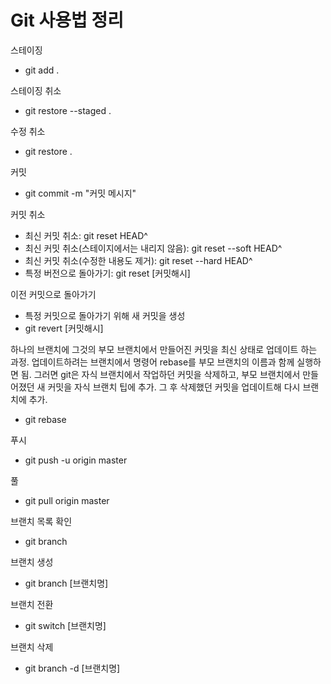 # Git 사용법 정리

스테이징
- git add .

스테이징 취소
- git restore --staged .

수정 취소
- git restore .

커밋
- git commit -m "커밋 메시지"

커밋 취소
- 최신 커밋 취소: git reset HEAD^
- 최신 커밋 취소(스테이지에서는 내리지 않음): git reset --soft HEAD^
- 최신 커밋 취소(수정한 내용도 제거): git reset --hard HEAD^
- 특정 버전으로 돌아가기: git reset [커밋해시]

이전 커밋으로 돌아가기 
- 특정 커밋으로 돌아가기 위해 새 커밋을 생성  
- git revert [커밋해시]

하나의 브랜치에 그것의 부모 브랜치에서 만들어진 커밋을 최신 상태로 업데이트 하는 과정. 업데이트하려는 브랜치에서 명령어 rebase를 부모 브랜치의 이름과 함께 실행하면 됨. 그러면 git은 자식 브랜치에서 작업하던 커밋을 삭제하고, 부모 브랜치에서 만들어졌던 새 커밋을 자식 브랜치 팁에 추가. 그 후 삭제했던 커밋을 업데이트해 다시 브랜치에 추가.
- git rebase

푸시
- git push -u origin master

풀
- git pull origin master

브랜치 목록 확인
- git branch

브랜치 생성
- git branch [브랜치명]

브랜치 전환
- git switch [브랜치명]

브랜치 삭제 
- git branch -d [브랜치명]
